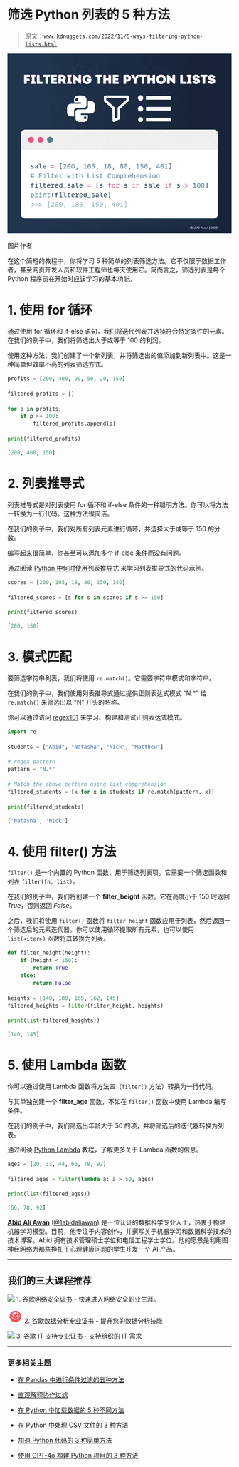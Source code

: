 # 筛选 Python 列表的 5 种方法

> 原文：[`www.kdnuggets.com/2022/11/5-ways-filtering-python-lists.html`](https://www.kdnuggets.com/2022/11/5-ways-filtering-python-lists.html)

![筛选 Python 列表的 5 种方法](img/ed355b7ccc3f6c42d2f034242454ba60.png)

图片作者

在这个简短的教程中，你将学习 5 种简单的列表筛选方法。它不仅限于数据工作者，甚至网页开发人员和软件工程师也每天使用它。简而言之，筛选列表是每个 Python 程序员在开始时应该学习的基本功能。

# 1\. 使用 for 循环

通过使用 for 循环和 if-else 语句，我们将迭代列表并选择符合特定条件的元素。在我们的例子中，我们将筛选出大于或等于 100 的利润。

使用这种方法，我们创建了一个新列表，并将筛选出的值添加到新列表中。这是一种简单但效率不高的列表筛选方式。

```py
profits = [200, 400, 90, 50, 20, 150]

filtered_profits = []

for p in profits:
    if p >= 100:
        filtered_profits.append(p)

print(filtered_profits)
```

```py
[200, 400, 150]
```

# 2\. 列表推导式

列表推导式是对列表使用 for 循环和 if-else 条件的一种聪明方法。你可以将方法一转换为一行代码。这种方法很简洁。

在我们的例子中，我们对所有列表元素进行循环，并选择大于或等于 150 的分数。

编写起来很简单，你甚至可以添加多个 if-else 条件而没有问题。

通过阅读 [Python 中何时使用列表推导式](https://realpython.com/list-comprehension-python/) 来学习列表推导式的代码示例。

```py
scores = [200, 105, 18, 80, 150, 140]

filtered_scores = [s for s in scores if s >= 150]

print(filtered_scores)
```

```py
[200, 150]
```

# 3\. 模式匹配

要筛选字符串列表，我们将使用 `re.match()`。它需要字符串模式和字符串。

在我们的例子中，我们使用列表推导式通过提供正则表达式模式 “N.*” 给 `re.match()` 来筛选出以 “N” 开头的名称。

你可以通过访问 [regex101](https://regex101.com/) 来学习、构建和测试正则表达式模式。

```py
import re

students = ["Abid", "Natasha", "Nick", "Matthew"]

# regex pattern
pattern = "N.*"

# Match the above pattern using list comprehension
filtered_students = [x for x in students if re.match(pattern, x)]

print(filtered_students)
```

```py
['Natasha', 'Nick']
```

# 4\. 使用 filter() 方法

`filter()` 是一个内置的 Python 函数，用于筛选列表项。它需要一个筛选函数和列表 `filter(fn, list)`。

在我们的例子中，我们将创建一个 **filter_height** 函数。它在高度小于 150 时返回 *True*，否则返回 *False*。

之后，我们将使用 `filter()` 函数将 `filter_height` 函数应用于列表，然后返回一个筛选后的元素迭代器。你可以使用循环提取所有元素，也可以使用 `list(<iter>)` 函数将其转换为列表。

```py
def filter_height(height):
    if (height < 150):
        return True
    else:
        return False

heights = [140, 180, 165, 162, 145]
filtered_heights = filter(filter_height, heights)

print(list(filtered_heights))
```

```py
[140, 145]
```

# 5\. 使用 Lambda 函数

你可以通过使用 Lambda 函数将方法四（`filter()` 方法）转换为一行代码。

与其单独创建一个 **filter_age** 函数，不如在 `filter()` 函数中使用 Lambda 编写条件。

在我们的例子中，我们筛选出年龄大于 50 的项，并将筛选后的迭代器转换为列表。

通过阅读 [Python Lambda](https://www.w3schools.com/python/python_lambda.asp) 教程，了解更多关于 Lambda 函数的信息。

```py
ages = [20, 33, 44, 66, 78, 92]

filtered_ages = filter(lambda a: a > 50, ages)

print(list(filtered_ages))
```

```py
[66, 78, 92]
```

**[Abid Ali Awan](https://www.polywork.com/kingabzpro)** ([@1abidaliawan](https://twitter.com/1abidaliawan)) 是一位认证的数据科学专业人士，热衷于构建机器学习模型。目前，他专注于内容创作，并撰写关于机器学习和数据科学技术的技术博客。Abid 拥有技术管理硕士学位和电信工程学士学位。他的愿景是利用图神经网络为那些挣扎于心理健康问题的学生开发一个 AI 产品。

* * *

## 我们的三大课程推荐

![](img/0244c01ba9267c002ef39d4907e0b8fb.png) 1\. [谷歌网络安全证书](https://www.kdnuggets.com/google-cybersecurity) - 快速进入网络安全职业生涯。

![](img/e225c49c3c91745821c8c0368bf04711.png) 2\. [谷歌数据分析专业证书](https://www.kdnuggets.com/google-data-analytics) - 提升您的数据分析技能

![](img/0244c01ba9267c002ef39d4907e0b8fb.png) 3\. [谷歌 IT 支持专业证书](https://www.kdnuggets.com/google-itsupport) - 支持组织的 IT 需求

* * *

### 更多相关主题

+   [在 Pandas 中进行条件过滤的五种方法](https://www.kdnuggets.com/2022/12/five-ways-conditional-filtering-pandas.html)

+   [直观解释协作过滤](https://www.kdnuggets.com/2022/09/intuitive-explanation-collaborative-filtering.html)

+   [在 Python 中加载数据的 5 种不同方法](https://www.kdnuggets.com/2020/08/5-different-ways-load-data-python.html)

+   [在 Python 中处理 CSV 文件的 3 种方法](https://www.kdnuggets.com/2022/10/3-ways-process-csv-files-python.html)

+   [加速 Python 代码的 3 种简单方法](https://www.kdnuggets.com/2022/10/3-simple-ways-speed-python-code.html)

+   [使用 GPT-4o 构建 Python 项目的 3 种方法](https://www.kdnuggets.com/3-ways-of-building-python-projects-using-gpt-4o)
